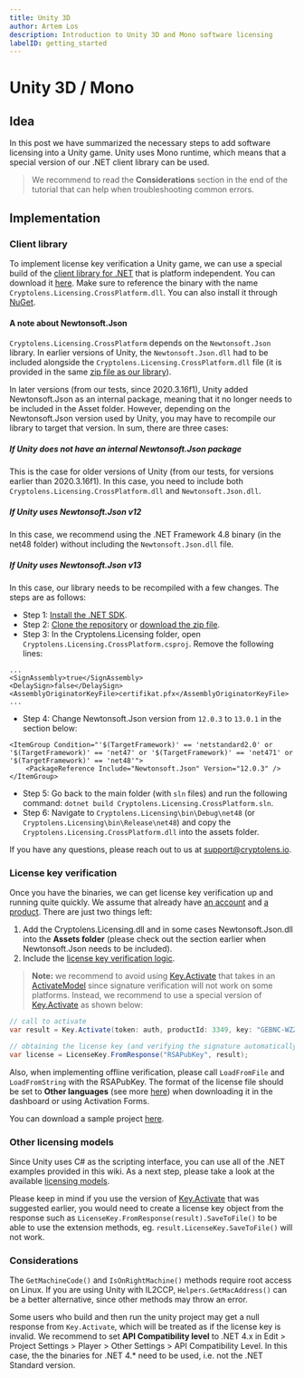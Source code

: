 ```yaml
---
title: Unity 3D
author: Artem Los
description: Introduction to Unity 3D and Mono software licensing
labelID: getting_started
---
```


# Unity 3D / Mono

## Idea
In this post we have summarized the necessary steps to add software licensing into a Unity game. Unity uses Mono runtime, which means that a special version of our .NET client library can be used.

> We recommend to read the **Considerations** section in the end of the tutorial that can help when troubleshooting common errors.

## Implementation

### Client library
To implement license key verification a Unity game, we can use a special build of the [client library for .NET](https://github.com/cryptolens/cryptolens-dotnet) that is platform independent. You can download it [here](https://github.com/Cryptolens/cryptolens-dotnet/releases). Make sure to reference the binary with the name `Cryptolens.Licensing.CrossPlatform.dll`. You can also install it through [NuGet](https://www.nuget.org/packages/Cryptolens.Licensing.CrossPlatform/).

#### A note about Newtonsoft.Json

`Cryptolens.Licensing.CrossPlatform` depends on the `Newtonsoft.Json` library. In earlier versions of Unity, the `Newtonsoft.Json.dll` had to be included alongside the `Cryptolens.Licensing.CrossPlatform.dll` file (it is provided in the same [zip file as our library](https://github.com/Cryptolens/cryptolens-dotnet/releases/tag/v4.0.36)).

In later versions (from our tests, since 2020.3.16f1), Unity added Newtonsoft.Json as an internal package, meaning that it no longer needs to be included in the Asset folder. However, depending on the Newtonsoft.Json version used by Unity, you may have to recompile our library to target that version. In sum, there are three cases:

##### If Unity does not have an internal Newtonsoft.Json package
This is the case for older versions of Unity (from our tests, for versions earlier than 2020.3.16f1). In this case, you need to include both `Cryptolens.Licensing.CrossPlatform.dll` and `Newtonsoft.Json.dll`.

##### If Unity uses Newtonsoft.Json v12
In this case, we recommend using the .NET Framework 4.8 binary (in the net48 folder) without including the `Newtonsoft.Json.dll` file.

##### If Unity uses Newtonsoft.Json v13
In this case, our library needs to be recompiled with a few changes. The steps are as follows:

* Step 1:  [Install the .NET SDK](https://dotnet.microsoft.com/en-us/download/dotnet/6.0).
* Step 2: [Clone the repository](https://github.com/Cryptolens/cryptolens-dotnet) or [download the zip file](https://github.com/Cryptolens/cryptolens-dotnet/archive/refs/heads/master.zip).
* Step 3: In the Cryptolens.Licensing folder, open `Cryptolens.Licensing.CrossPlatform.csproj`. Remove the following lines:

```
...
<SignAssembly>true</SignAssembly>
<DelaySign>false</DelaySign>
<AssemblyOriginatorKeyFile>certifikat.pfx</AssemblyOriginatorKeyFile>
...
```
* Step 4: Change Newtonsoft.Json version from `12.0.3` to `13.0.1` in the section below:

```
<ItemGroup Condition="'$(TargetFramework)' == 'netstandard2.0' or '$(TargetFramework)' == 'net47' or '$(TargetFramework)' == 'net471' or '$(TargetFramework)' == 'net48'">
    <PackageReference Include="Newtonsoft.Json" Version="12.0.3" />
</ItemGroup>
```
* Step 5: Go back to the main folder (with `sln` files) and run the following command: `dotnet build Cryptolens.Licensing.CrossPlatform.sln`.
* Step 6: Navigate to `Cryptolens.Licensing\bin\Debug\net48` (or `Cryptolens.Licensing\bin\Release\net48`) and copy the `Cryptolens.Licensing.CrossPlatform.dll` into the assets folder.

If you have any questions, please reach out to us at <a href="mailto:support@cryptolens.io">support@cryptolens.io</a>.

### License key verification
Once you have the binaries, we can get license key verification up and running quite quickly. We assume that already have [an account](/getting-started/create-account) and [a product](/getting-started/new-product). There are just two things left:

1. Add the Cryptolens.Licensing.dll and in some cases Newtonsoft.Json.dll into the **Assets folder** (please check out the section earlier when Newtonsoft.Json needs to be included).
2. Include the [license key verification logic](/examples/key-verification).

> **Note:** we recommend to avoid using [Key.Activate](https://help.cryptolens.io/api/dotnet/api/SKM.V3.Methods.Key.html?#SKM_V3_Methods_Key_Activate_System_String_SKM_V3_Models_ActivateModel_) that takes in an [ActivateModel](https://help.cryptolens.io/api/dotnet/api/SKM.V3.Models.ActivateModel.html) since signature verification will not work on some platforms. Instead, we recommend to use a special version of [Key.Activate](https://help.cryptolens.io/api/dotnet/api/SKM.V3.Methods.Key.html#SKM_V3_Methods_Key_Activate_System_String_System_Int32_System_String_System_String_System_Boolean_System_Int32_System_Int32_) as shown below: 

```cs
// call to activate
var result = Key.Activate(token: auth, productId: 3349, key: "GEBNC-WZZJD-VJIHG-GCMVD", machineCode: "foo");

// obtaining the license key (and verifying the signature automatically).
var license = LicenseKey.FromResponse("RSAPubKey", result);
```

Also, when implementing offline verification, please call `LoadFromFile` and `LoadFromString` with the RSAPubKey. The format of the license file should be set to **Other languages** (see more [here](/faq/index#protocols)) when downloading it in the dashboard or using Activation Forms.

You can download a sample project [here](https://github.com/Cryptolens/Examples/tree/master/unity).

### Other licensing models
Since Unity uses C# as the scripting interface, you can use all of the .NET examples provided in this wiki. As a next step, please take a look at the available [licensing models](/licensing-models/licensetypes).

Please keep in mind if you use the version of [Key.Activate](https://help.cryptolens.io/api/dotnet/api/SKM.V3.Methods.Key.html#SKM_V3_Methods_Key_Activate_System_String_System_Int32_System_String_System_String_System_Boolean_System_Int32_System_Int32_) that was suggested earlier, 
 you would need to create a license key object from the response such as `LicenseKey.FromResponse(result).SaveToFile()` to be able to use the extension methods, eg. `result.LicenseKey.SaveToFile()` will not work.

### Considerations
The `GetMachineCode()` and `IsOnRightMachine()` methods require root access on Linux. If you are using Unity with IL2CCP, `Helpers.GetMacAddress()` can be a better alternative, since other methods may throw an error.

Some users who build and then run the unity project may get a null response from `Key.Activate`, which will be treated as if the license key is invalid. We recommend to set **API Compatibility level** to .NET 4.x in Edit > Project Settings > Player > Other Settings > API Compatibility Level. In this case, the the binaries for .NET 4.* need to be used, i.e. not the .NET Standard version.
